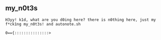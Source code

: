 ## my_n0t3s



`H3yy! k1d, what are you d0ing here? there is n0thing here, just my f*ck1ng my_n0t3s! and autonote.sh`

`0=={:::::::::::::::>`




